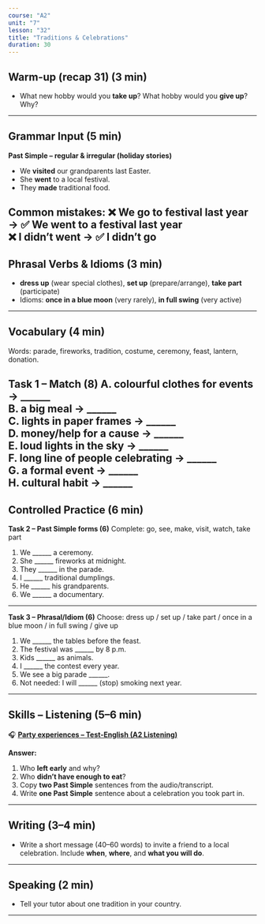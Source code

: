```yaml
---
course: "A2"
unit: "7"
lesson: "32"
title: "Traditions & Celebrations"
duration: 30
---
```


## Warm-up (recap 31) (3 min)
- What new hobby would you **take up**? What hobby would you **give up**? Why?
---

## Grammar Input (5 min)
**Past Simple – regular & irregular (holiday stories)**
- We **visited** our grandparents last Easter.  
- She **went** to a local festival.  
- They **made** traditional food.

Common mistakes:
❌ We go to festival last year → ✅ We **went** to a festival last year  
❌ I didn’t went → ✅ I **didn’t go**
---

## Phrasal Verbs & Idioms (3 min)
- **dress up** (wear special clothes), **set up** (prepare/arrange), **take part** (participate)  
- Idioms: **once in a blue moon** (very rarely), **in full swing** (very active)
---

## Vocabulary (4 min)
Words: parade, fireworks, tradition, costume, ceremony, feast, lantern, donation.

**Task 1 – Match (8)**
A. colourful clothes for events → ______  
B. a big meal → ______  
C. lights in paper frames → ______  
D. money/help for a cause → ______  
E. loud lights in the sky → ______  
F. long line of people celebrating → ______  
G. a formal event → ______  
H. cultural habit → ______
---
## Controlled Practice (6 min)
**Task 2 – Past Simple forms (6)**
Complete: go, see, make, visit, watch, take part  
1. We ______ a ceremony.  
2. She ______ fireworks at midnight.  
3. They ______ in the parade.  
4. I ______ traditional dumplings.  
5. He ______ his grandparents.  
6. We ______ a documentary.
---

**Task 3 – Phrasal/Idiom (6)**
Choose: dress up / set up / take part / once in a blue moon / in full swing / give up  
1. We ______ the tables before the feast.  
2. The festival was ______ by 8 p.m.  
3. Kids ______ as animals.  
4. I ______ the contest every year.  
5. We see a big parade ______.  
6. Not needed: I will ______ (stop) smoking next year.
---

## Skills – Listening (5–6 min)

🎧 **[Party experiences – Test-English (A2 Listening)](https://test-english.com/listening/a2/party-experiences-a2-english-listening-test/)**

**Answer:**
1) Who **left early** and why?  
2) Who **didn’t have enough to eat**?  
3) Copy **two Past Simple** sentences from the audio/transcript.  
4) Write **one Past Simple** sentence about a celebration you took part in.

---

## Writing (3–4 min)
- Write a short message (40–60 words) to invite a friend to a local celebration. Include **when**, **where**, and **what you will do**.
---

## Speaking (2 min)
- Tell your tutor about one tradition in your country.
---